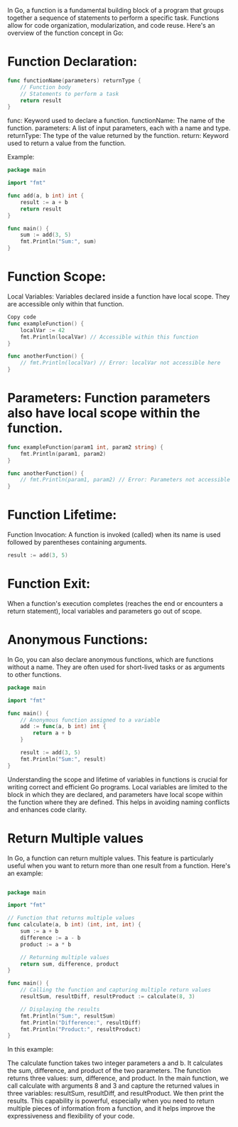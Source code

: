 In Go, a function is a fundamental building block of a program that groups together a sequence of statements to perform a specific task. Functions allow for code organization, modularization, and code reuse. Here's an overview of the function concept in Go:

# Function Declaration:
```go
func functionName(parameters) returnType {
    // Function body
    // Statements to perform a task
    return result
}
```
func: Keyword used to declare a function.
functionName: The name of the function.
parameters: A list of input parameters, each with a name and type.
returnType: The type of the value returned by the function.
return: Keyword used to return a value from the function.

Example:

```go
package main

import "fmt"

func add(a, b int) int {
    result := a + b
    return result
}

func main() {
    sum := add(3, 5)
    fmt.Println("Sum:", sum)
}
```
# Function Scope:
Local Variables: Variables declared inside a function have local scope. They are accessible only within that function.

```go
Copy code
func exampleFunction() {
    localVar := 42
    fmt.Println(localVar) // Accessible within this function
}

func anotherFunction() {
    // fmt.Println(localVar) // Error: localVar not accessible here
}
```
# Parameters: Function parameters also have local scope within the function.
```go
func exampleFunction(param1 int, param2 string) {
    fmt.Println(param1, param2)
}

func anotherFunction() {
    // fmt.Println(param1, param2) // Error: Parameters not accessible here
}
```
# Function Lifetime:
Function Invocation: A function is invoked (called) when its name is used followed by parentheses containing arguments.
```go
result := add(3, 5)
```
# Function Exit: 
When a function's execution completes (reaches the end or encounters a return statement), local variables and parameters go out of scope.

# Anonymous Functions:
In Go, you can also declare anonymous functions, which are functions without a name. They are often used for short-lived tasks or as arguments to other functions.

```go
package main

import "fmt"

func main() {
    // Anonymous function assigned to a variable
    add := func(a, b int) int {
        return a + b
    }

    result := add(3, 5)
    fmt.Println("Sum:", result)
}
```
Understanding the scope and lifetime of variables in functions is crucial for writing correct and efficient Go programs. Local variables are limited to the block in which they are declared, and parameters have local scope within the function where they are defined. This helps in avoiding naming conflicts and enhances code clarity.

# Return Multiple values

In Go, a function can return multiple values. This feature is particularly useful when you want to return more than one result from a function. Here's an example:

```go

package main

import "fmt"

// Function that returns multiple values
func calculate(a, b int) (int, int, int) {
    sum := a + b
    difference := a - b
    product := a * b

    // Returning multiple values
    return sum, difference, product
}

func main() {
    // Calling the function and capturing multiple return values
    resultSum, resultDiff, resultProduct := calculate(8, 3)

    // Displaying the results
    fmt.Println("Sum:", resultSum)
    fmt.Println("Difference:", resultDiff)
    fmt.Println("Product:", resultProduct)
}
```

In this example:

The calculate function takes two integer parameters a and b.
It calculates the sum, difference, and product of the two parameters.
The function returns three values: sum, difference, and product.
In the main function, we call calculate with arguments 8 and 3 and capture the returned values in three variables: resultSum, resultDiff, and resultProduct.
We then print the results.
This capability is powerful, especially when you need to return multiple pieces of information from a function, and it helps improve the expressiveness and flexibility of your code.